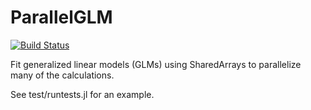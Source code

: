 # ParallelGLM

[![Build Status](https://travis-ci.org/dmbates/ParallelGLM.jl.svg?branch=master)](https://travis-ci.org/dmbates/ParallelGLM.jl)

Fit generalized linear models (GLMs) using SharedArrays to parallelize many of the calculations.

See test/runtests.jl for an example.
